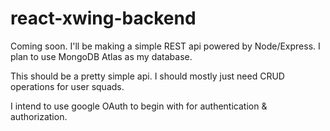 # react-xwing-backend
Coming soon.
I'll be making a simple REST api powered by Node/Express. I plan to use MongoDB Atlas as my database. 

This should be a pretty simple api. I should mostly just need CRUD operations for user squads.

I intend to use google OAuth to begin with for authentication & authorization. 
